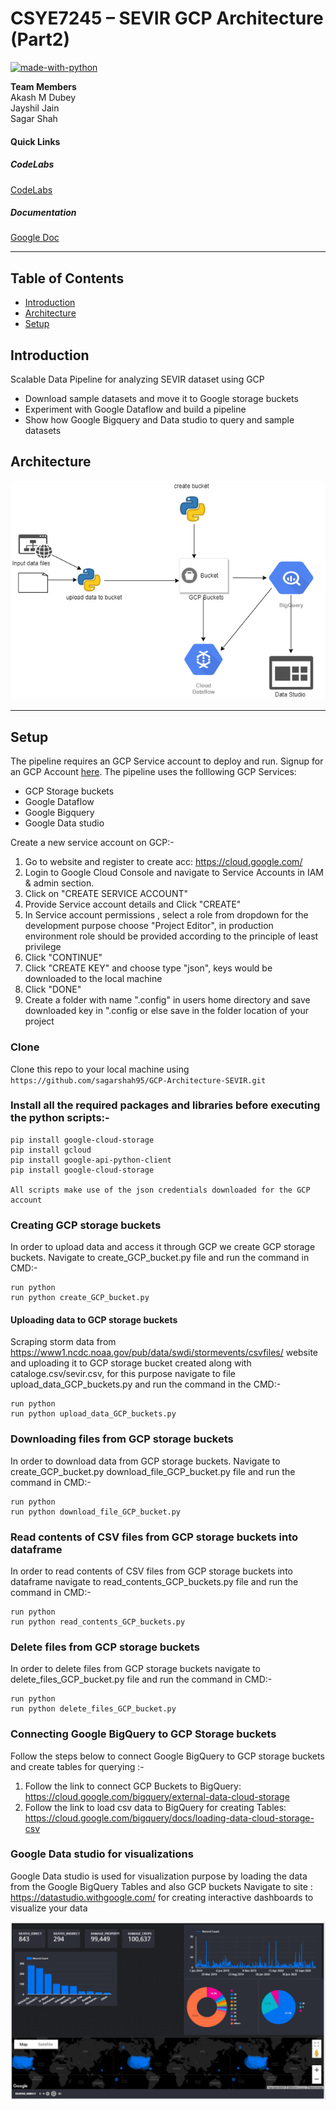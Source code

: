 # CSYE7245 – SEVIR GCP Architecture (Part2)


[![made-with-python](https://img.shields.io/badge/Made%20with-Python-1f425f.svg)](https://www.python.org/)

**Team Members**<br />
Akash M Dubey <br />
Jayshil Jain <br />
Sagar Shah <br />

#### Quick Links

##### CodeLabs <br />
[CodeLabs]( https://codelabs-preview.appspot.com/?file_id=1a9w5mGsa2gDE7SacxhMDSoqcSFyNDxZrlYQYGd5KjPY#0)
<br />

##### Documentation <br />
[Google Doc](https://docs.google.com/document/d/1a9w5mGsa2gDE7SacxhMDSoqcSFyNDxZrlYQYGd5KjPY/edit?usp=sharing)
<br />


---

## Table of Contents

- [Introduction](#introduction)
- [Architecture](#Architecture)
- [Setup](#setup)



## Introduction

Scalable Data Pipeline for analyzing SEVIR dataset using GCP
- Download sample datasets and move it to Google storage buckets
- Experiment with Google Dataflow and build a pipeline
- Show how Google Bigquery and Data studio to query and sample datasets

## Architecture 

![](images/sevir.png)         

---


## Setup

The pipeline requires an GCP Service account to deploy and run. Signup for an GCP Account [here]( https://cloud.google.com/). The pipeline uses the folllowing GCP Services:

- GCP Storage buckets 
- Google Dataflow
- Google Bigquery
- Google Data studio


Create a new service account on GCP:-
1)	Go to website and register to create acc: https://cloud.google.com/
2)	Login to Google Cloud Console and navigate to Service Accounts in IAM & admin section.
3)	Click on "CREATE SERVICE ACCOUNT"
4)	Provide Service account details and Click "CREATE"
5)	In Service account permissions , select a role from dropdown for the development purpose choose "Project Editor", in production environment role should be provided according to the principle of least privilege
6)	Click "CONTINUE"
7)	Click "CREATE KEY" and choose type "json", keys would be downloaded to the local machine
8)	Click "DONE"
9)	Create a folder with name ".config" in users home directory and save downloaded key in ".config or else save in the folder location of your project 


### Clone

Clone this repo to your local machine using `https://github.com/sagarshah95/GCP-Architecture-SEVIR.git` 

### Install all the required packages and libraries before executing the python scripts:-

```
pip install google-cloud-storage
pip install gcloud
pip install google-api-python-client
pip install google-cloud-storage

All scripts make use of the json credentials downloaded for the GCP account

```

### Creating GCP storage buckets 

In order to upload data and access it through GCP we create GCP storage buckets. Navigate to create_GCP_bucket.py file and run the command in CMD:-

```
run python
run python create_GCP_bucket.py 
```

#### Uploading data to GCP storage buckets
Scraping storm data from https://www1.ncdc.noaa.gov/pub/data/swdi/stormevents/csvfiles/ website and uploading it to GCP storage bucket created along with cataloge.csv/sevir.csv, for this purpose navigate to file upload_data_GCP_buckets.py and run the command in the CMD:-

```
run python
run python upload_data_GCP_buckets.py
```

### Downloading files from GCP storage buckets 

In order to download data from GCP storage buckets. Navigate to create_GCP_bucket.py download_file_GCP_bucket.py file and run the command in CMD:-

```
run python
run python download_file_GCP_bucket.py
```

### Read contents of CSV files from GCP storage buckets into dataframe 

In order to read contents of CSV files from GCP storage buckets into dataframe navigate to read_contents_GCP_buckets.py file and run the command in CMD:-

```
run python
run python read_contents_GCP_buckets.py
```

### Delete files from GCP storage buckets

In order to delete files from GCP storage buckets
navigate to delete_files_GCP_bucket.py file and run the command in CMD:-

```
run python
run python delete_files_GCP_bucket.py
```

### Connecting Google BigQuery to GCP Storage buckets 
 
Follow the steps below to connect Google BigQuery to GCP storage buckets and create tables for querying :-
1)	Follow the link to connect GCP Buckets to BigQuery: https://cloud.google.com/bigquery/external-data-cloud-storage
2)	Follow the link to load csv data to BigQuery for creating Tables: https://cloud.google.com/bigquery/docs/loading-data-cloud-storage-csv


### Google Data studio for visualizations
 
Google Data studio is used for visualization purpose by loading the data from the Google BigQuery Tables and also GCP buckets 
Navigate to site : https://datastudio.withgoogle.com/ for creating interactive dashboards to visualize your data 

![](images/dashboard.png)         



